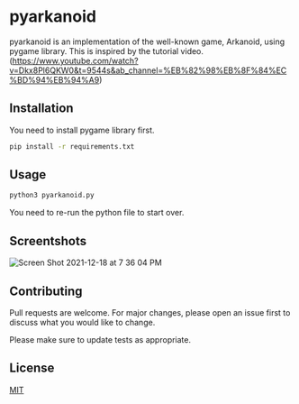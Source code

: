# pyarkanoid

pyarkanoid is an implementation of the well-known game, Arkanoid, using pygame library.
This is inspired by the tutorial video. (https://www.youtube.com/watch?v=Dkx8Pl6QKW0&t=9544s&ab_channel=%EB%82%98%EB%8F%84%EC%BD%94%EB%94%A9)

## Installation

You need to install pygame library first.

```bash
pip install -r requirements.txt
```

## Usage

```bash
python3 pyarkanoid.py
```

You need to re-run the python file to start over.

## Screentshots
![Screen Shot 2021-12-18 at 7 36 04 PM](https://user-images.githubusercontent.com/15971069/146638046-b145ed4b-3f89-4330-a141-ab38ef391553.png)

## Contributing
Pull requests are welcome. For major changes, please open an issue first to discuss what you would like to change.

Please make sure to update tests as appropriate.

## License
[MIT](https://choosealicense.com/licenses/mit/)
